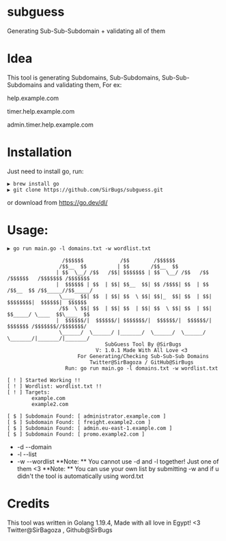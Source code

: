 # subguess
Generating Sub-Sub-Subdomain + validating all of them

# Idea
This tool is generating Subdomains, Sub-Subdomains, Sub-Sub-Subdomains and validating them, For ex:

help.example.com

timer.help.example.com

admin.timer.help.example.com

# Installation
Just need to install go, run:

```
▶ brew install go
▶ git clone https://github.com/SirBugs/subguess.git
```

or download from https://go.dev/dl/

# Usage:
```
▶ go run main.go -l domains.txt -w wordlist.txt

                  /$$$$$$            /$$        /$$$$$$
                 /$$__  $$          | $$       /$$__  $$
                | $$  \__/ /$$   /$$| $$$$$$$ | $$  \__/ /$$   /$$  /$$$$$$   /$$$$$$$ /$$$$$$$
                |  $$$$$$ | $$  | $$| $$__  $$| $$ /$$$$| $$  | $$ /$$__  $$ /$$_____//$$_____/
                 \____  $$| $$  | $$| $$  \ $$| $$|_  $$| $$  | $$| $$$$$$$$|  $$$$$$|  $$$$$$
                 /$$  \ $$| $$  | $$| $$  | $$| $$  \ $$| $$  | $$| $$_____/ \____  $$\____  $$
                |  $$$$$$/|  $$$$$$/| $$$$$$$/|  $$$$$$/|  $$$$$$/|  $$$$$$$ /$$$$$$$//$$$$$$$/
                 \______/  \______/ |_______/  \______/  \______/  \_______/|_______/|_______/
                                SubGuess Tool By @SirBugs
                             V: 1.0.1 Made With All Love <3
                       For Generating/Checking Sub-Sub-Sub Domains
                           Twitter@SirBagoza / GitHub@SirBugs
                   Run: go run main.go -l domains.txt -w wordlist.txt

[ ! ] Started Working !!
[ ! ] Wordlist: wordlist.txt !!
[ ! ] Targets:
        example.com
        example2.com

[ $ ] Subdomain Found: [ administrator.example.com ]
[ $ ] Subdomain Found: [ freight.example2.com ]
[ $ ] Subdomain Found: [ admin.eu-east-1.example.com ]
[ $ ] Subdomain Found: [ promo.example2.com ]

```
- -d --domain
- -l --list
- -w --wordlist
**Note: ** You cannot use -d and -l together! Just one of them <3
**Note: ** You can use your own list by submitting -w and if u didn't the tool is automatically using word.txt


# Credits
This tool was written in Golang 1.19.4, Made with all love in Egypt! <3
Twitter@SirBagoza , Github@SirBugs
